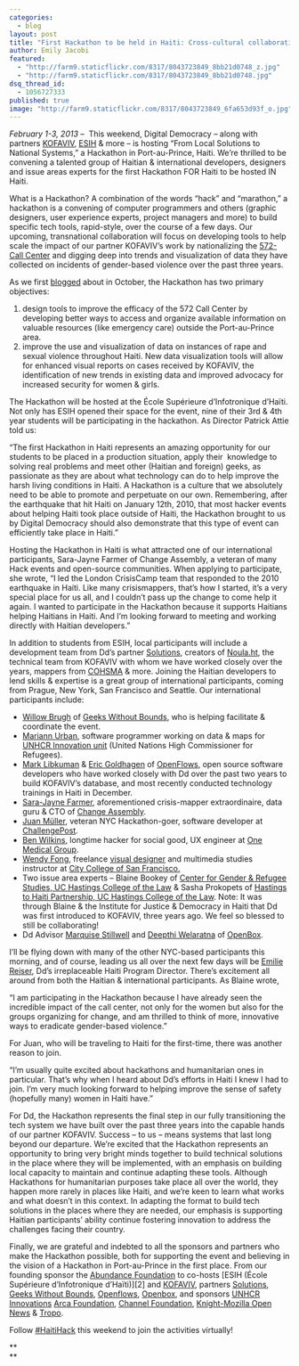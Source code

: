 ```yaml
---
categories: 
  - blog
layout: post
title: "First Hackathon to be held in Haiti: Cross-cultural collaboration to create community-driven solutions"
author: Emily Jacobi
featured: 
  - "http://farm9.staticflickr.com/8317/8043723849_8bb21d0748_z.jpg"
  - "http://farm9.staticflickr.com/8317/8043723849_8bb21d0748.jpg"
dsq_thread_id: 
  - 1056727333
published: true
image: "http://farm9.staticflickr.com/8317/8043723849_6fa653d93f_o.jpg"
---
```


_February 1-3, 2013_ –  This weekend, Digital Democracy – along with partners [KOFAVIV](http://kofaviv.org/), [ESIH](http://www.esih.edu/) & more – is hosting “From Local Solutions to National Systems,” a Hackathon in Port-au-Prince, Haiti. We’re thrilled to be convening a talented group of Haitian & international developers, designers and issue areas experts for the first Hackathon FOR Haiti to be hosted IN Haiti.

What is a Hackathon? A combination of the words “hack” and “marathon,” a hackathon is a convening of computer programmers and others (graphic designers, user experience experts, project managers and more) to build specific tech tools, rapid-style, over the course of a few days. Our upcoming, transnational collaboration will focus on developing tools to help scale the impact of our partner KOFAVIV’s work by nationalizing the [572-Call Center][3] and digging deep into trends and visualization of data they have collected on incidents of gender-based violence over the past three years.

 [3]: http://www.fastcoexist.com/1680242/when-911-isnt-there-inside-haitis-rape-crisis-hotline

As we first [blogged][4] about in October, the Hackathon has two primary objectives:  
1) design tools to improve the efficacy of the 572 Call Center by developing better ways to access and organize available information on valuable resources (like emergency care) outside the Port-au-Prince area.  
2) improve the use and visualization of data on instances of rape and sexual violence throughout Haiti. New data visualization tools will allow for enhanced visual reports on cases received by KOFAVIV, the identification of new trends in existing data and improved advocacy for increased security for women & girls.

 [4]: http://digital-democracy.org/2012/10/02/upcoming-haiti-hackathon-from-local-solutions-to-national-systems/

The Hackathon will be hosted at the École Supérieure d’Infotronique d’Haïti. Not only has ESIH opened their space for the event, nine of their 3rd & 4th year students will be participating in the hackathon. As Director Patrick Attie told us:

“The first Hackathon in Haiti represents an amazing opportunity for our students to be placed in a production situation, apply their  knowledge to solving real problems and meet other (Haitian and foreign) geeks, as passionate as they are about what technology can do to help improve the harsh living conditions in Haiti. A Hackathon is a culture that we absolutely need to be able to promote and perpetuate on our own. Remembering, after the earthquake that hit Haiti on January 12th, 2010, that most hacker events about helping Haiti took place outside of Haiti, the Hackathon brought to us by Digital Democracy should also demonstrate that this type of event can efficiently take place in Haiti.”

Hosting the Hackathon in Haiti is what attracted one of our international participants, Sara-Jayne Farmer of Change Assembly, a veteran of many Hack events and open-source communities. When applying to participate, she wrote, “I led the London CrisisCamp team that responded to the 2010 earthquake in Haiti. Like many crisismappers, that’s how I started, it’s a very special place for us all, and I couldn’t pass up the change to come help it again. I wanted to participate in the Hackathon because it supports Haitians helping Haitians in Haiti. And I’m looking forward to meeting and working directly with Haitian developers.”

In addition to students from ESIH, local participants will include a development team from Dd’s partner [Solutions][5], creators of [Noula.ht][6], the technical team from KOFAVIV with whom we have worked closely over the years, mappers from [COHSMA][7] & more. Joining the Haitian developers to lend skills & expertise is a great group of international participants, coming from Prague, New York, San Francisco and Seattle. Our international participants include:

 [5]: http://www.solutions.ht/
 [6]: http://www.noula.ht/
 [7]: http://www.haiti.communitere.org/projects/haiti-communitere-mapping.html

*   [Willow Brugh][8] of [Geeks Without Bounds][9], who is helping facilitate & coordinate the event.
*   [Mariann Urban][10], software programmer working on data & maps for [UNHCR Innovation unit][11] (United Nations High Commissioner for Refugees).
*   [Mark Libkuman][12] & [Eric Goldhagen][13] of [OpenFlows][14], open source software developers who have worked closely with Dd over the past two years to build KOFAVIV’s database, and most recently conducted technology trainings in Haiti in December.
*   [Sara-Jayne Farmer][15], aforementioned crisis-mapper extraordinaire, data guru & CTO of [Change Assembly][16].
*   [Juan Müller][17], veteran NYC Hackathon-goer, software developer at [ChallengePost][18].
*   [Ben Wilkins][19], longtime hacker for social good, UX engineer at [One Medical Group][20].
*   [Wendy Fong][21], freelance [visual designer][22] and multimedia studies instructor at [City College of San Francisco.][23]
*   Two issue area experts – Blaine Bookey of [Center for Gender & Refugee Studies, UC Hastings College of the Law][24] & Sasha Prokopets of [Hastings to Haiti Partnership, UC Hastings College of the Law][25]. Note: It was through Blaine & the Institute for Justice & Democracy in Haiti that Dd was first introduced to KOFAVIV, three years ago. We feel so blessed to still be collaborating!
*   Dd Advisor [Marquise Stillwell][26] and [Deepthi Welaratna][27] of [OpenBox][28].

 [8]: https://twitter.com/willowbl00
 [9]: http://gwob.org/
 [10]: https://twitter.com/mufci
 [11]: https://twitter.com/UNHCRInnovation
 [12]: http://www.linkedin.com/pub/mark-libkuman/b/363/976
 [13]: https://twitter.com/ericgoldhagen
 [14]: http://openflows.com
 [15]: https://twitter.com/bodaceacat
 [16]: http://www.changeassembly.com/
 [17]: https://twitter.com/juancmuller
 [18]: http://challengepost.com/
 [19]: http://www.linkedin.com/in/benjaminwilkins
 [20]: http://www.onemedical.com/
 [21]: https://twitter.com/wfong_sf
 [22]: http://www.wendyfong.com/
 [23]: http://www.ccsf.edu/NEW/
 [24]: http://cgrs.uchastings.edu/
 [25]: http://hastingstohaiti.org/
 [26]: http://www.linkedin.com/in/quise
 [27]: https://twitter.com/deepthiw
 [28]: http://opnbx.com/

I’ll be flying down with many of the other NYC-based participants this morning, and of course, leading us all over the next few days will be [Emilie Reiser][29], Dd’s irreplaceable Haiti Program Director. There’s excitement all around from both the Haitian & international participants. As Blaine wrote,

 [29]: https://twitter.com/emreiser

“I am participating in the Hackathon because I have already seen the incredible impact of the call center, not only for the women but also for the groups organizing for change, and am thrilled to think of more, innovative ways to eradicate gender-based violence.”

For Juan, who will be traveling to Haiti for the first-time, there was another reason to join.

“I’m usually quite excited about hackathons and humanitarian ones in particular. That’s why when I heard about Dd’s efforts in Haiti I knew I had to join. I’m very much looking forward to helping improve the sense of safety (hopefully many) women in Haiti have.”

For Dd, the Hackathon represents the final step in our fully transitioning the tech system we have built over the past three years into the capable hands of our partner KOFAVIV. Success – to us – means systems that last long beyond our departure. We’re excited that the Hackathon represents an opportunity to bring very bright minds together to build technical solutions in the place where they will be implemented, with an emphasis on building local capacity to maintain and continue adapting these tools. Although Hackathons for humanitarian purposes take place all over the world, they happen more rarely in places like Haiti, and we’re keen to learn what works and what doesn’t in this context. In adapting the format to build tech solutions in the places where they are needed, our emphasis is supporting Haitian participants’ ability continue fostering innovation to address the challenges facing their country.

Finally, we are grateful and indebted to all the sponsors and partners who make the Hackathon possible, both for supporting the event and believing in the vision of a Hackathon in Port-au-Prince in the first place. From our founding sponsor the [Abundance Foundation][30] to co-hosts [ESIH (École Supérieure d’Infotronique d’Haïti)][2] and [KOFAVIV][31], partners [Solutions][5], [Geeks Without Bounds][9], [Openflows][32], [Openbox][33], and sponsors [UNHCR Innovations][34] [Arca Foundation][35], [Channel Foundation][36], [Knight-Mozilla Open News][37] & [Tropo][38].

 [30]: http://www.abundance.org/
 [31]: http://kofaviv.blogspot.com/
 [32]: http://openflows.com/
 [33]: http://www.opnbx.com/
 [34]: http://www.unhcr.org/cgi-bin/texis/vtx/home
 [35]: http://www.arcafoundation.org/
 [36]: http://www.channelfoundation.org/
 [37]: http://www.mozillaopennews.org/hackdays.html
 [38]: https://www.tropo.com/

Follow [#HaitiHack][39] this weekend to join the activities virtually!

 [39]: https://twitter.com/search/realtime?q=#haitihack&src=typd

**  
**